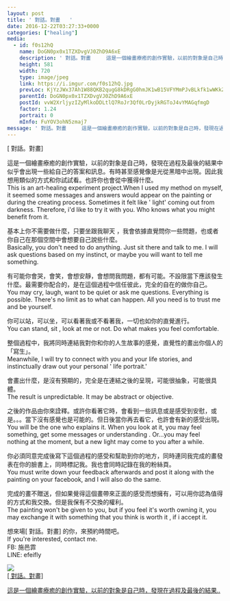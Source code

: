 ```yaml
---
layout: post
title: ' 對話。對畫   ' 
date: 2016-12-22T03:27:33+0000 
categories: ["healing"] 
media:
  - id: f0s12hQ
    name: DoGN0px0x1TZXDvgVJ0ZhD9A6xE
    description: ' 對話。對畫     這是一個繪畫療癒的創作實驗，以前的對象是自己時，發現在過程及最後的結果中似..'   
    height: 581
    width: 720
    type: image/jpeg
    link: https://i.imgur.com/f0s12hQ.jpg
    prevLoc: KjYzJWx37Ah1W88QKB2qugG8kDRgG0hmJK1wB15VFYMmPJvBLkfk1wWKkZkOIBG14wRQ09IvVJKgMyXRFJlZoqVMAXsKY7xnV7NVfEqBElnJENfgylG8QD3QCyk10Al8lkh48VXpmPD1hYQYZ5Oon2c7zQVXqMpJhRO0rRL1K3FOyy7Nkz4XtXl5K33YRoIL7Azy1vxmirBjZXxYDlUR5ow6kkLZUrZmnvx7zQi7zXE5N4RZhPZG6NE62ACA7NR6OONYC7z
    parentId: DoGN0px0x1TZXDvgVJ0ZhD9A6xE
    postId: vvW2XrljyzIZyMlkoDDLtlQ7RoJr3Qf0LrDyjkRGToJ4vYMAGqfmgD
    factor: 1.24
    portrait: 0
    mInfo: FuYOV3ohN5zmaj7
message: ' 對話。對畫     這是一個繪畫療癒的創作實驗，以前的對象是自己時，發現在過程及最後的結果中似乎會出現一些給自己的答案和訊息。有時甚至..'  
---
```


[ 對話。對畫]   
  
這是一個繪畫療癒的創作實驗，以前的對象是自己時，發現在過程及最後的結果中似乎會出現一些給自己的答案和訊息。有時甚至感覺像是光從黑暗中出現。因此我想用類似的方式和你試試看。也許你也會從中獲得什麼。  
This is an art-healing experiment project.When I used my method on myself, it seemed some messages and answers would appear on the painting or during the creating process. Sometimes it felt like ' light' coming out from darkness. Therefore, i'd like to try it with you. Who knows what you might benefit from it.  
  
基本上你不需要做什麼，只要坐跟我聊天 ，我會依據直覺問你一些問題，也或者你自己在那個空間中會想要自己說些什麼。  
Basically, you don't need to do anything. Just sit there and talk to me. I will ask questions based on my instinct, or maybe you will want to tell me something.  
  
有可能你會哭，會笑，會想安靜，會想問我問題，都有可能。不設限當下應該發生什麼。最需要你配合的，是在這個過程中信任彼此，完全的自在的做你自己。  
You may cry, laugh, want to be quiet or ask me questions. Everything is possible. There's no limit as to what can happen. All you need is to trust me and be yourself.  
  
你可以站，可以坐，可以看著我或不看著我，一切也如你的直覺進行。  
You can stand, sit , look at me or not. Do what makes you feel comfortable.  
  
整個過程中，我將同時連結我對你和你的人生故事的感覺，直覺性的畫出你個人的「寫生」。  
Meanwhile, I will try to connect with you and your life stories, and instinctually draw out your personal ' life portrait.'  
  
會畫出什麼，是沒有預期的，完全是在連結之後的呈現，可能很抽象，可能很具體。  
The result is unpredictable. It may be abstract or objective.  
  
之後的作品由你來詮釋。或許你看著它時，會看到一些訊息或是感受到安慰，或是。。。當下沒有感覺也是可能的。但日後當你再去看它，也許會有新的感受出現。  
You will be the one who explains it. When you look at it, you may feel something, get some messages or understanding . Or...you may feel nothing at the moment, but a new light may come to you after a while.  
  
你必須同意完成後寫下這個過程的感受和幫助到你的地方，同時連同我完成的畫發表在你的臉書上，同時標記我。我也會同時記錄在我的粉絲頁。   
You must write down your feedback afterwards and post it along with the painting on your facebook, and I will also do the same.  
  
完成的畫不贈送，但如果覺得這個畫帶來正面的感受而想擁有，可以用你認為值得的方式和我交換。但是我保有不交換的權利。    
The painting won't be given to you, but if you feel it's worth owning it, you may exchange it with something that you think is worth it , if i accept it.  
  
想來場[ 對話。對畫] 的你，來預約時間吧。  
If you're interested, contact me.   
FB: 施邑霏  
LINE: efeifly


[//]: #media:  
<a href="https://i.imgur.com/f0s12hQ.jpg"><img class="postImage" src="https://i.imgur.com/f0s12hQh.jpg" />  
[ 對話。對畫] 

這是一個繪畫療癒的創作實驗，以前的對象是自己時，發現在過程及最後的結果..  
 </a>   
